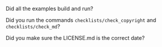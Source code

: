 

Did all the examples build and run?

Did you run the commands `checklists/check_copyright` and `checklists/check_md`?

Did you make sure the LICENSE.md is the correct date?

